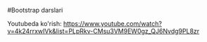 #Bootstrap darslari

Youtubeda ko'rish: https://www.youtube.com/watch?v=4k24rrxwIVk&list=PLpRkv-CMsu3VM9EW0gz_QJ6Nvdg9PL8zr